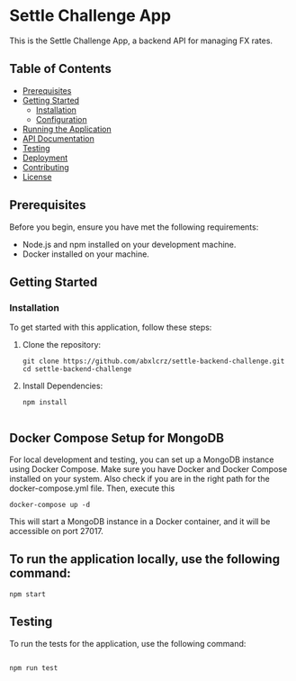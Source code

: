 # Settle Challenge App

This is the Settle Challenge App, a backend API for managing FX rates.

## Table of Contents
- [Prerequisites](#prerequisites)
- [Getting Started](#getting-started)
  - [Installation](#installation)
  - [Configuration](#configuration)
- [Running the Application](#running-the-application)
- [API Documentation](#api-documentation)
- [Testing](#testing)
- [Deployment](#deployment)
- [Contributing](#contributing)
- [License](#license)

## Prerequisites
Before you begin, ensure you have met the following requirements:
- Node.js and npm installed on your development machine.
- Docker installed on your machine.

## Getting Started

### Installation
To get started with this application, follow these steps:

1. Clone the repository:

   ```shell
   git clone https://github.com/abxlcrz/settle-backend-challenge.git
   cd settle-backend-challenge
   ```
2. Install Dependencies:
   ```shell
   npm install


## Docker Compose Setup for MongoDB
For local development and testing, you can set up a MongoDB instance using Docker Compose. Make sure you have Docker and Docker Compose installed on your system.
Also check if you are in the right path for the docker-compose.yml file.
Then, execute this 
  ```shell
  docker-compose up -d
  ```
  This will start a MongoDB instance in a Docker container, and it will be accessible on port 27017.

## To run the application locally, use the following command:
  ```shell
  npm start
  ```
  ## Testing
To run the tests for the application, use the following command:

```shell

npm run test

